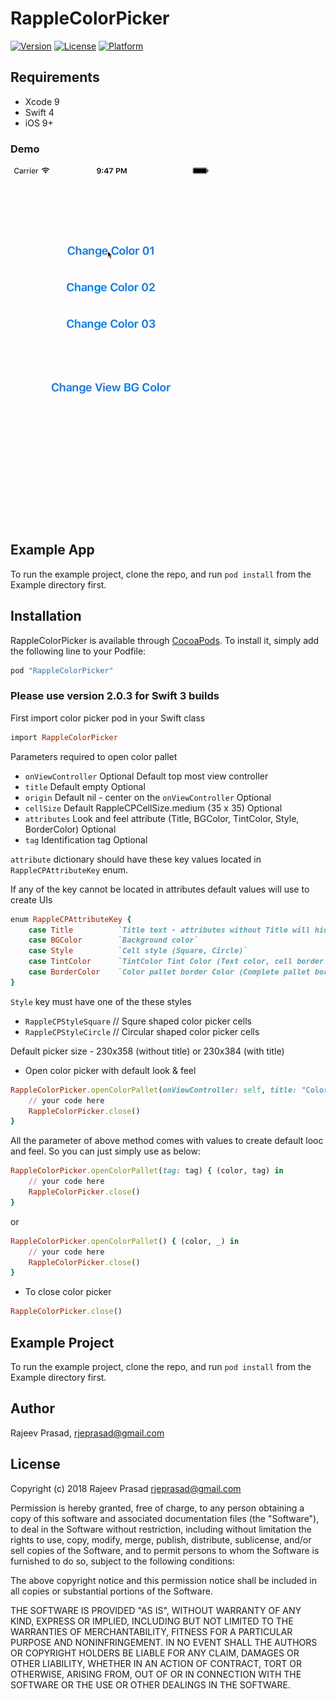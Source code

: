 # RappleColorPicker

[![Version](https://img.shields.io/cocoapods/v/RappleColorPicker.svg?style=flat)](http://cocoapods.org/pods/RappleColorPicker)
[![License](https://img.shields.io/cocoapods/l/RappleColorPicker.svg?style=flat)](http://cocoapods.org/pods/RappleColorPicker)
[![Platform](https://img.shields.io/cocoapods/p/RappleColorPicker.svg?style=flat)](http://cocoapods.org/pods/RappleColorPicker)

## Requirements
- Xcode 9
- Swift 4
- iOS 9+


### Demo
![demo](Example/Demo/picker.gif)

## Example App

To run the example project, clone the repo, and run `pod install` from the Example directory first.

## Installation

RappleColorPicker is available through [CocoaPods](http://cocoapods.org). To install
it, simply add the following line to your Podfile:

```ruby
pod "RappleColorPicker"
```

### Please use version 2.0.3 for Swift 3 builds

First import color picker pod in your Swift class

```ruby
import RappleColorPicker
```

Parameters required to open color pallet

- `onViewController` Optional Default top most view controller
- `title` Default empty Optional
- `origin` Default nil - center on the `onViewController` Optional
- `cellSize` Default RappleCPCellSize.medium (35 x 35) Optional
- `attributes` Look and feel attribute (Title, BGColor, TintColor, Style, BorderColor) Optional
- `tag` Identification tag Optional

`attribute` dictionary should have these key values located in `RappleCPAttributeKey` enum.

If any of the key cannot be located in attributes default values will use to create UIs
```ruby
enum RappleCPAttributeKey {
    case Title          `Title text - attributes without Title will hide title bar from UI`
    case BGColor        `Background color`
    case Style          `Cell style (Square, Circle)`
    case TintColor      `TintColor Tint Color (Text color, cell border color)`
    case BorderColor    `Color pallet border Color (Complete pallet border)`
}
```
`Style` key must have one of the these styles
- `RappleCPStyleSquare` // Squre shaped color picker cells
- `RappleCPStyleCircle` // Circular shaped color picker cells

Default picker size - 230x358 (without title) or 230x384 (with title)

- Open color picker with default look & feel
```ruby
RappleColorPicker.openColorPallet(onViewController: self, title: "Color Picker", origin: point, cellSize: .small, attributes: attributes, tag: tag) { (color, tag) in
    // your code here
    RappleColorPicker.close()
}
```
All the parameter of above method comes with values to create default looc and feel. So you can just simply use as below:
```ruby
RappleColorPicker.openColorPallet(tag: tag) { (color, tag) in
    // your code here
    RappleColorPicker.close()
}
```
or

```ruby
RappleColorPicker.openColorPallet() { (color, _) in
    // your code here
    RappleColorPicker.close()
}
```

- To close color picker
```ruby
RappleColorPicker.close()
```

## Example Project

To run the example project, clone the repo, and run `pod install` from the Example directory first.

## Author

Rajeev Prasad, rjeprasad@gmail.com

## License

Copyright (c) 2018 Rajeev Prasad <rjeprasad@gmail.com>

Permission is hereby granted, free of charge, to any person obtaining a copy
of this software and associated documentation files (the "Software"), to deal
in the Software without restriction, including without limitation the rights
to use, copy, modify, merge, publish, distribute, sublicense, and/or sell
copies of the Software, and to permit persons to whom the Software is
furnished to do so, subject to the following conditions:

The above copyright notice and this permission notice shall be included in
all copies or substantial portions of the Software.

THE SOFTWARE IS PROVIDED "AS IS", WITHOUT WARRANTY OF ANY KIND, EXPRESS OR
IMPLIED, INCLUDING BUT NOT LIMITED TO THE WARRANTIES OF MERCHANTABILITY,
FITNESS FOR A PARTICULAR PURPOSE AND NONINFRINGEMENT. IN NO EVENT SHALL THE
AUTHORS OR COPYRIGHT HOLDERS BE LIABLE FOR ANY CLAIM, DAMAGES OR OTHER
LIABILITY, WHETHER IN AN ACTION OF CONTRACT, TORT OR OTHERWISE, ARISING FROM,
OUT OF OR IN CONNECTION WITH THE SOFTWARE OR THE USE OR OTHER DEALINGS IN
THE SOFTWARE.

